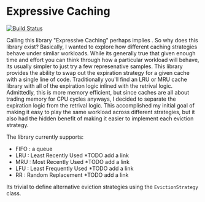 # Expressive Caching

[![Build Status](https://travis-ci.org/ChrisCoffey/exp-cache.svg?branch=master)](https://travis-ci.org/ChrisCoffey/exp-cache)

Calling this library "Expressive Caching" perhaps implies <Fill this in>. So why does this library exist? Basically, I wanted to explore how different caching strategies behave under simliar workloads. While its generally true that given enough time and effort you can think through how a particular workload will behave, its usually simpler to just try a few represenative samples. This library provides the ability to swap out the expiration strategy for a given cache with a single line of code.
Traditionally you'll find an LRU or MRU cache library with all of the expiration logic inlined with the retrival logic. Admittedly, this is more memory efficient, but since caches are all about trading memory for CPU cycles anyways, I decided to separate the expiration logic from the retrival logic. This accomplished my initial goal of making it easy to play the same workload across different strategies, but it also had the hidden benefit of making it easier to implement each eviction strategy.

The library currently supports:
- FIFO : a queue
- LRU  : Least Recently Used *TODO add a link
- MRU  : Most Recently Used *TODO add a link
- LFU  : Least Frequently Used *TODO add a link
- RR   : Random Replacement *TODO add a link

Its trivial to define alternative eviction strategies using the `EvictionStrategy` class.


